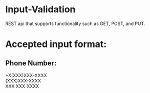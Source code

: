 
# Input-Validation
REST api that supports functionality such as GET, POST, and PUT.

# Accepted input format:
## Phone Number: 
+X(XXX)XXX-XXXX<br>
(XXX)XXX-XXXX<br>
XXX XXX-XXXX



 



